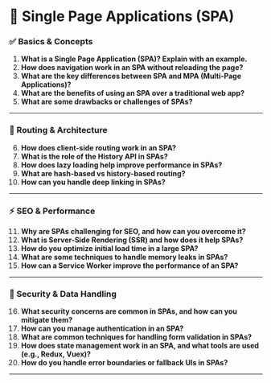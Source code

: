 # 📄 Single Page Applications (SPA)

### ✅ Basics & Concepts

1. **What is a Single Page Application (SPA)? Explain with an example.**
2. **How does navigation work in an SPA without reloading the page?**
3. **What are the key differences between SPA and MPA (Multi-Page Applications)?**
4. **What are the benefits of using an SPA over a traditional web app?**
5. **What are some drawbacks or challenges of SPAs?**

---

### 🔁 Routing & Architecture

6. **How does client-side routing work in an SPA?**
7. **What is the role of the History API in SPAs?**
8. **How does lazy loading help improve performance in SPAs?**
9. **What are hash-based vs history-based routing?**
10. **How can you handle deep linking in SPAs?**

---

### ⚡ SEO & Performance

11. **Why are SPAs challenging for SEO, and how can you overcome it?**
12. **What is Server-Side Rendering (SSR) and how does it help SPAs?**
13. **How do you optimize initial load time in a large SPA?**
14. **What are some techniques to handle memory leaks in SPAs?**
15. **How can a Service Worker improve the performance of an SPA?**

---

### 🔐 Security & Data Handling

16. **What security concerns are common in SPAs, and how can you mitigate them?**
17. **How can you manage authentication in an SPA?**
18. **What are common techniques for handling form validation in SPAs?**
19. **How does state management work in an SPA, and what tools are used (e.g., Redux, Vuex)?**
20. **How do you handle error boundaries or fallback UIs in SPAs?**

---
